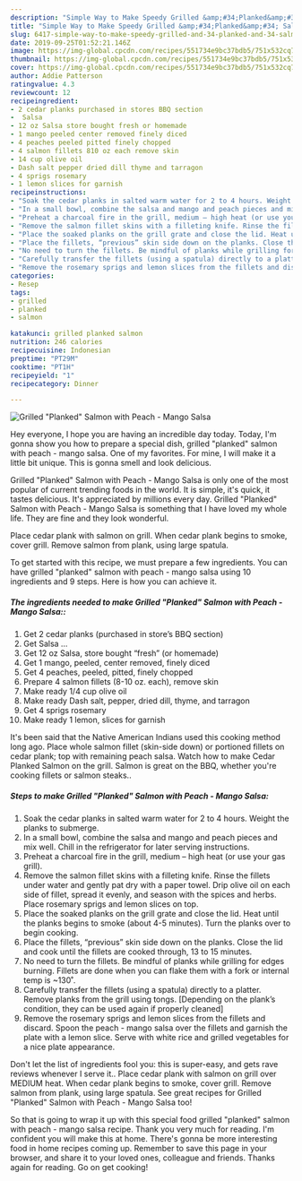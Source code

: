 ```yaml
---
description: "Simple Way to Make Speedy Grilled &amp;#34;Planked&amp;#34; Salmon with Peach - Mango Salsa"
title: "Simple Way to Make Speedy Grilled &amp;#34;Planked&amp;#34; Salmon with Peach - Mango Salsa"
slug: 6417-simple-way-to-make-speedy-grilled-and-34-planked-and-34-salmon-with-peach-mango-salsa
date: 2019-09-25T01:52:21.146Z
image: https://img-global.cpcdn.com/recipes/551734e9bc37bdb5/751x532cq70/grilled-planked-salmon-with-peach-mango-salsa-recipe-main-photo.jpg
thumbnail: https://img-global.cpcdn.com/recipes/551734e9bc37bdb5/751x532cq70/grilled-planked-salmon-with-peach-mango-salsa-recipe-main-photo.jpg
cover: https://img-global.cpcdn.com/recipes/551734e9bc37bdb5/751x532cq70/grilled-planked-salmon-with-peach-mango-salsa-recipe-main-photo.jpg
author: Addie Patterson
ratingvalue: 4.3
reviewcount: 12
recipeingredient:
- 2 cedar planks purchased in stores BBQ section
-  Salsa 
- 12 oz Salsa store bought fresh or homemade
- 1 mango peeled center removed finely diced
- 4 peaches peeled pitted finely chopped
- 4 salmon fillets 810 oz each remove skin
- 14 cup olive oil
- Dash salt pepper dried dill thyme and tarragon
- 4 sprigs rosemary
- 1 lemon slices for garnish
recipeinstructions:
- "Soak the cedar planks in salted warm water for 2 to 4 hours. Weight the planks to submerge."
- "In a small bowl, combine the salsa and mango and peach pieces and mix well. Chill in the refrigerator for later serving instructions."
- "Preheat a charcoal fire in the grill, medium – high heat (or use your gas grill)."
- "Remove the salmon fillet skins with a filleting knife. Rinse the fillets under water and gently pat dry with a paper towel. Drip olive oil on each side of fillet, spread it evenly, and season with the spices and herbs. Place rosemary sprigs and lemon slices on top."
- "Place the soaked planks on the grill grate and close the lid. Heat until the planks begins to smoke (about 4-5 minutes). Turn the planks over to begin cooking."
- "Place the fillets, “previous” skin side down on the planks. Close the lid and cook until the fillets are cooked through, 13 to 15 minutes."
- "No need to turn the fillets. Be mindful of planks while grilling for edges burning. Fillets are done when you can flake them with a fork or internal temp is ~130˚."
- "Carefully transfer the fillets (using a spatula) directly to a platter. Remove planks from the grill using tongs. [Depending on the plank’s condition, they can be used again if properly cleaned]"
- "Remove the rosemary sprigs and lemon slices from the fillets and discard. Spoon the peach - mango salsa over the fillets and garnish the plate with a lemon slice. Serve with white rice and grilled vegetables for a nice plate appearance."
categories:
- Resep
tags:
- grilled
- planked
- salmon

katakunci: grilled planked salmon
nutrition: 246 calories
recipecuisine: Indonesian
preptime: "PT29M"
cooktime: "PT1H"
recipeyield: "1"
recipecategory: Dinner

---
```



![Grilled &#34;Planked&#34; Salmon with Peach - Mango Salsa](https://img-global.cpcdn.com/recipes/551734e9bc37bdb5/751x532cq70/grilled-planked-salmon-with-peach-mango-salsa-recipe-main-photo.jpg)

Hey everyone, I hope you are having an incredible day today. Today, I'm gonna show you how to prepare a special dish, grilled &#34;planked&#34; salmon with peach - mango salsa. One of my favorites. For mine, I will make it a little bit unique. This is gonna smell and look delicious.

Grilled &#34;Planked&#34; Salmon with Peach - Mango Salsa is only one of the most popular of current trending foods in the world. It is simple, it's quick, it tastes delicious. It's appreciated by millions every day. Grilled &#34;Planked&#34; Salmon with Peach - Mango Salsa is something that I have loved my whole life. They are fine and they look wonderful.

Place cedar plank with salmon on grill. When cedar plank begins to smoke, cover grill. Remove salmon from plank, using large spatula.


To get started with this recipe, we must prepare a few ingredients. You can have grilled &#34;planked&#34; salmon with peach - mango salsa using 10 ingredients and 9 steps. Here is how you can achieve it.

##### The ingredients needed to make Grilled &#34;Planked&#34; Salmon with Peach - Mango Salsa::

1. Get 2 cedar planks (purchased in store’s BBQ section)
1. Get  Salsa …
1. Get 12 oz Salsa, store bought “fresh” (or homemade)
1. Get 1 mango, peeled, center removed, finely diced
1. Get 4 peaches, peeled, pitted, finely chopped
1. Prepare 4 salmon fillets (8-10 oz. each), remove skin
1. Make ready 1/4 cup olive oil
1. Make ready Dash salt, pepper, dried dill, thyme, and tarragon
1. Get 4 sprigs rosemary
1. Make ready 1 lemon, slices for garnish


It&#39;s been said that the Native American Indians used this cooking method long ago. Place whole salmon fillet (skin-side down) or portioned fillets on cedar plank; top with remaining peach salsa. Watch how to make Cedar Planked Salmon on the grill. Salmon is great on the BBQ, whether you&#39;re cooking fillets or salmon steaks.. 

##### Steps to make Grilled &#34;Planked&#34; Salmon with Peach - Mango Salsa:

1. Soak the cedar planks in salted warm water for 2 to 4 hours. Weight the planks to submerge.
1. In a small bowl, combine the salsa and mango and peach pieces and mix well. Chill in the refrigerator for later serving instructions.
1. Preheat a charcoal fire in the grill, medium – high heat (or use your gas grill).
1. Remove the salmon fillet skins with a filleting knife. Rinse the fillets under water and gently pat dry with a paper towel. Drip olive oil on each side of fillet, spread it evenly, and season with the spices and herbs. Place rosemary sprigs and lemon slices on top.
1. Place the soaked planks on the grill grate and close the lid. Heat until the planks begins to smoke (about 4-5 minutes). Turn the planks over to begin cooking.
1. Place the fillets, “previous” skin side down on the planks. Close the lid and cook until the fillets are cooked through, 13 to 15 minutes.
1. No need to turn the fillets. Be mindful of planks while grilling for edges burning. Fillets are done when you can flake them with a fork or internal temp is ~130˚.
1. Carefully transfer the fillets (using a spatula) directly to a platter. Remove planks from the grill using tongs. [Depending on the plank’s condition, they can be used again if properly cleaned]
1. Remove the rosemary sprigs and lemon slices from the fillets and discard. Spoon the peach - mango salsa over the fillets and garnish the plate with a lemon slice. Serve with white rice and grilled vegetables for a nice plate appearance.


Don&#39;t let the list of ingredients fool you: this is super-easy, and gets rave reviews whenever I serve it.. Place cedar plank with salmon on grill over MEDIUM heat. When cedar plank begins to smoke, cover grill. Remove salmon from plank, using large spatula. See great recipes for Grilled &#34;Planked&#34; Salmon with Peach - Mango Salsa too! 

So that is going to wrap it up with this special food grilled &#34;planked&#34; salmon with peach - mango salsa recipe. Thank you very much for reading. I'm confident you will make this at home. There's gonna be more interesting food in home recipes coming up. Remember to save this page in your browser, and share it to your loved ones, colleague and friends. Thanks again for reading. Go on get cooking!
